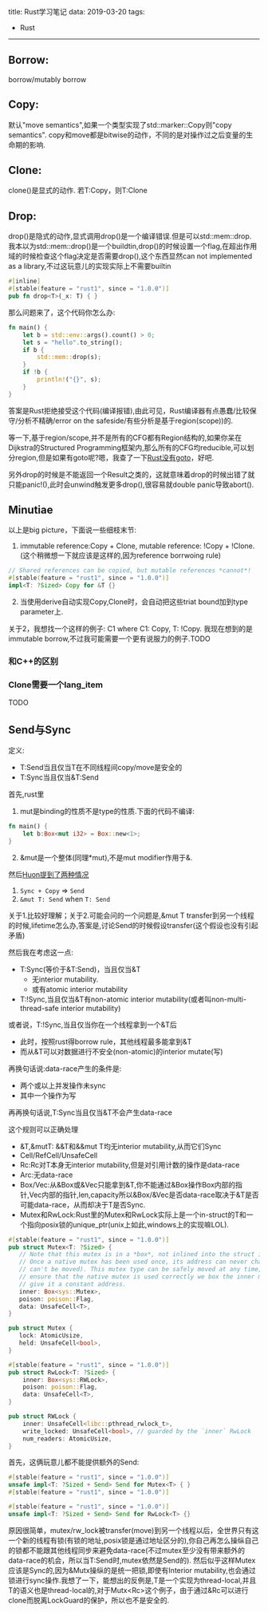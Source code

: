title: Rust学习笔记
data: 2019-03-20
tags:
- Rust
---
## Borrow:
borrow/mutably borrow
## Copy:
默认"move semantics",如果一个类型实现了std::marker::Copy则"copy semantics".
copy和move都是bitwise的动作，不同的是对操作过之后变量的生命期的影响.

## Clone:
clone()是显式的动作.
若T:Copy，则T:Clone

## Drop:
drop()是隐式的动作,显式调用drop()是一个编译错误.但是可以std::mem::drop.
我本以为std::mem::drop()是一个buildtin,drop()的时候设置一个flag,在超出作用域的时候检查这个flag决定是否需要drop(),这个东西显然can not implemented as a library,不过这玩意儿的实现实际上不需要builtin

```Rust
#[inline]
#[stable(feature = "rust1", since = "1.0.0")]
pub fn drop<T>(_x: T) { }
```

那么问题来了，这个代码你怎么办:

```Rust
fn main() {
    let b = std::env::args().count() > 0;
    let s = "hello".to_string();
    if b {
        std::mem::drop(s);
    }
    if !b {
        println!("{}", s);
    }
}
```

答案是Rust拒绝接受这个代码(编译报错),由此可见，Rust编译器有点愚蠢/比较保守/分析不精确/error on the safeside/有些分析是基于region(scope))的.

等一下,基于region/scope,并不是所有的CFG都有Region结构的,如果你呆在Dijkstra的Structured Programming框架内,那么所有的CFG均reducible,可以划分region,但是如果有goto呢?嗯，我查了一下[Rust没有goto](https://mail.mozilla.org/pipermail/rust-dev/2014-March/009145.html)，好吧.

另外drop的时候是不能返回一个Result之类的，这就意味着drop的时候出错了就只能panic!(),此时会unwind触发更多drop(),很容易就double panic导致abort().

## Minutiae
以上是big picture，下面说一些细枝末节:

1. immutable reference:Copy + Clone, mutable reference: !Copy + !Clone.(这个稍微想一下就应该是这样的,因为reference borrwoing rule)
```Rust
// Shared references can be copied, but mutable references *cannot*!
#[stable(feature = "rust1", since = "1.0.0")]
impl<T: ?Sized> Copy for &T {}
```
2. 当使用derive自动实现Copy,Clone时，会自动把这些triat bound加到type parameter上.

关于2，我想找一个这样的例子: C1<T> where C1<T>: Copy, T: !Copy. 我现在想到的是immutable borrow,不过我可能需要一个更有说服力的例子.TODO

### 和C++的区别

### Clone需要一个lang_item

TODO

## Send与Sync

定义:
- T:Send当且仅当T在不同线程间copy/move是安全的
- T:Sync当且仅当&T:Send

首先,rust里

1. mut是binding的性质不是type的性质.下面的代码不编译:
```Rust
fn main() {
    let b:Box<mut i32> = Box::new<1>;
}
```
2. &mut是一个整体(同理*mut),不是mut modifier作用于&.

然后[Huon提到了两种情况](http://huonw.github.io/blog/2015/02/some-notes-on-send-and-sync/)

1. `Sync + Copy` => `Send`
2. `&mut T: Send` when `T: Send`

关于1.比较好理解；关于2.可能会问的一个问题是,&mut T transfer到另一个线程的时候,lifetime怎么办,答案是,讨论Send的时候假设transfer(这个假设也没有引起矛盾)

然后我在考虑这一点:

- T:Sync(等价于&T:Send)，当且仅当&T
    - 无interior mutability.
    - 或有atomic interior mutability
- T:!Sync,当且仅当&T有non-atomic interior mutability(或者叫non-multi-thread-safe interior mutability)

或者说，T:!Sync,当且仅当你在一个线程拿到一个&T后
- 此时，按照rust得borrow rule，其他线程最多能拿到&T
- 而从&T可以对数据进行不安全(non-atomic)的interior mutate(写)

再换句话说:data-race产生的条件是:
- 两个或以上并发操作未sync
- 其中一个操作为写

再再换句话说,T:Sync当且仅当&T不会产生data-race

这个规则可以正确处理
 - &T,&mutT: &&T和&&mut T均无interior mutability,从而它们Sync
 - Cell/RefCell/UnsafeCell
 - Rc<T>:Rc<T>对T本身无interior mutability,但是对引用计数的操作是data-race
 - Arc<T>:无data-race
 - Box<T>/Vec<T>:从&Box<T>或&Vec<T>只能拿到&T,你不能通过&Box<T>操作Box内部的指针,Vec<T>内部的指针,len,capacity所以&Box<T>/&Vec<T>是否data-race取决于&T是否可能data-race，从而却决于T是否Sync.
 - Mutex<T>和RwLock<T>:Rust里的Mutex和RwLock实际上是一个in-struct的T和一个指向posix锁的unique_ptr(unix上如此,windows上的实现嘛LOL).
 ```Rust
#[stable(feature = "rust1", since = "1.0.0")]
pub struct Mutex<T: ?Sized> {
    // Note that this mutex is in a *box*, not inlined into the struct itself.
    // Once a native mutex has been used once, its address can never change (it
    // can't be moved). This mutex type can be safely moved at any time, so to
    // ensure that the native mutex is used correctly we box the inner mutex to
    // give it a constant address.
    inner: Box<sys::Mutex>,
    poison: poison::Flag,
    data: UnsafeCell<T>,
}
 ```
 ```Rust
 pub struct Mutex {
    lock: AtomicUsize,
    held: UnsafeCell<bool>,
}
 ```
```Rust
#[stable(feature = "rust1", since = "1.0.0")]
pub struct RwLock<T: ?Sized> {
    inner: Box<sys::RWLock>,
    poison: poison::Flag,
    data: UnsafeCell<T>,
}
```
```Rust
pub struct RWLock {
    inner: UnsafeCell<libc::pthread_rwlock_t>,
    write_locked: UnsafeCell<bool>, // guarded by the `inner` RwLock
    num_readers: AtomicUsize,
}
```
首先，这俩玩意儿都不能提供额外的Send:
```Rust
#[stable(feature = "rust1", since = "1.0.0")]
unsafe impl<T: ?Sized + Send> Send for Mutex<T> { }
#[stable(feature = "rust1", since = "1.0.0")]

```
```Rust
#[stable(feature = "rust1", since = "1.0.0")]
unsafe impl<T: ?Sized + Send> Send for RwLock<T> {}
```
原因很简单，mutex/rw_lock被transfer(move)到另一个线程以后，全世界只有这一个新的线程有锁(有锁的地址,posix锁是通过地址区分的),你自己再怎么操纵自己的锁都不能跟其他线程同步来避免data-race(不过mutex至少没有带来额外的data-race的机会，所以当T:Send时,mutex依然是Send的).
然后似乎这样Mutex<T>应该是Sync的,因为&Mutx<T>操纵的是统一把锁,即使有Interior mutability,也会通过锁进行sync操作.我想了一下，能想出的反例是,T是一个实现为thread-local,并且T的语义也是thread-local的,对于Mutx<Rc<T>>这个例子，由于通过&Rc<T>可以进行clone而脱离LockGuard的保护，所以也不是安全的.

